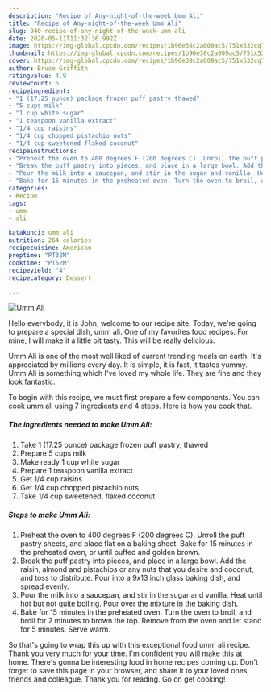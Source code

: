 ```yaml
---
description: "Recipe of Any-night-of-the-week Umm Ali"
title: "Recipe of Any-night-of-the-week Umm Ali"
slug: 940-recipe-of-any-night-of-the-week-umm-ali
date: 2020-05-11T11:32:36.992Z
image: https://img-global.cpcdn.com/recipes/1b96e38c2a009ac5/751x532cq70/umm-ali-recipe-main-photo.jpg
thumbnail: https://img-global.cpcdn.com/recipes/1b96e38c2a009ac5/751x532cq70/umm-ali-recipe-main-photo.jpg
cover: https://img-global.cpcdn.com/recipes/1b96e38c2a009ac5/751x532cq70/umm-ali-recipe-main-photo.jpg
author: Bruce Griffith
ratingvalue: 4.9
reviewcount: 6
recipeingredient:
- "1 (17.25 ounce) package frozen puff pastry thawed"
- "5 cups milk"
- "1 cup white sugar"
- "1 teaspoon vanilla extract"
- "1/4 cup raisins"
- "1/4 cup chopped pistachio nuts"
- "1/4 cup sweetened flaked coconut"
recipeinstructions:
- "Preheat the oven to 400 degrees F (200 degrees C). Unroll the puff pastry sheets, and place flat on a baking sheet. Bake for 15 minutes in the preheated oven, or until puffed and golden brown."
- "Break the puff pastry into pieces, and place in a large bowl. Add the raisin, almond and pistachios or any nuts that you desire and coconut, and toss to distribute. Pour into a 9x13 inch glass baking dish, and spread evenly."
- "Pour the milk into a saucepan, and stir in the sugar and vanilla. Heat until hot but not quite boiling. Pour over the mixture in the baking dish."
- "Bake for 15 minutes in the preheated oven. Turn the oven to broil, and broil for 2 minutes to brown the top. Remove from the oven and let stand for 5 minutes. Serve warm."
categories:
- Recipe
tags:
- umm
- ali

katakunci: umm ali 
nutrition: 264 calories
recipecuisine: American
preptime: "PT32M"
cooktime: "PT52M"
recipeyield: "4"
recipecategory: Dessert

---
```



![Umm Ali](https://img-global.cpcdn.com/recipes/1b96e38c2a009ac5/751x532cq70/umm-ali-recipe-main-photo.jpg)

Hello everybody, it is John, welcome to our recipe site. Today, we're going to prepare a special dish, umm ali. One of my favorites food recipes. For mine, I will make it a little bit tasty. This will be really delicious.



Umm Ali is one of the most well liked of current trending meals on earth. It's appreciated by millions every day. It is simple, it is fast, it tastes yummy. Umm Ali is something which I've loved my whole life. They are fine and they look fantastic.


To begin with this recipe, we must first prepare a few components. You can cook umm ali using 7 ingredients and 4 steps. Here is how you cook that.

<!--inarticleads1-->

##### The ingredients needed to make Umm Ali:

1. Take 1 (17.25 ounce) package frozen puff pastry, thawed
1. Prepare 5 cups milk
1. Make ready 1 cup white sugar
1. Prepare 1 teaspoon vanilla extract
1. Get 1/4 cup raisins
1. Get 1/4 cup chopped pistachio nuts
1. Take 1/4 cup sweetened, flaked coconut




<!--inarticleads2-->

##### Steps to make Umm Ali:

1. Preheat the oven to 400 degrees F (200 degrees C). Unroll the puff pastry sheets, and place flat on a baking sheet. Bake for 15 minutes in the preheated oven, or until puffed and golden brown.
1. Break the puff pastry into pieces, and place in a large bowl. Add the raisin, almond and pistachios or any nuts that you desire and coconut, and toss to distribute. Pour into a 9x13 inch glass baking dish, and spread evenly.
1. Pour the milk into a saucepan, and stir in the sugar and vanilla. Heat until hot but not quite boiling. Pour over the mixture in the baking dish.
1. Bake for 15 minutes in the preheated oven. Turn the oven to broil, and broil for 2 minutes to brown the top. Remove from the oven and let stand for 5 minutes. Serve warm.




So that's going to wrap this up with this exceptional food umm ali recipe. Thank you very much for your time. I'm confident you will make this at home. There's gonna be interesting food in home recipes coming up. Don't forget to save this page in your browser, and share it to your loved ones, friends and colleague. Thank you for reading. Go on get cooking!
